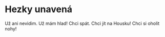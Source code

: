 # Hezky unavená
Už ani nevidim. 
Už mám hlad! 
Chci spát. 
Chci jít na Housku! 
Chci si oholit nohy! 